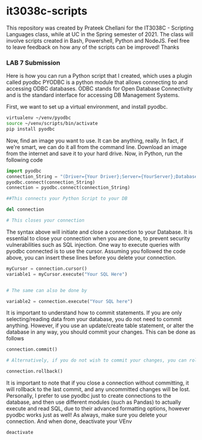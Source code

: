 # it3038c-scripts
 This repository was created by Prateek Chellani for the IT3038C - Scripting Languages class, while at UC in the Spring semester of 2021. 
 The class will involve scripts created in Bash, Powershell, Python and NodeJS. 
 Feel free to leave feedback on how any of the scripts can be improved!
 Thanks

### LAB 7 Submission

Here is how you can run a Python script that I created, which uses a plugin called pyodbc 
PYODBC is a python module that allows connecting to and accessing ODBC databases. ODBC stands for Open Database Connectivity and is the standard interface for accessing DB Management Systems. 

First, we want to set up a virtual environment, and install pyodbc.
```bash
virtualenv ~/venv/pyodbc
source ~/venv/scripts/bin/activate
pip install pyodbc
```
Now, find an image you want to use. It can be anything, really. In fact, if we're smart, we can do it all from the command line. 
Download an image from the internet and save it to your hard drive. 
Now, in Python, run the following code
```python
import pyodbc
connection_String = "(Driver={Your Driver};Server={YourServer};Database={YourDB};)"
pyodbc.connect(connection_String)
connection = pyodbc.connect(connection_String)

##This connects your Python Script to your DB

del connection

# This closes your connection
```

The syntax above will initiate and close a connection to your Database. It is essential to close your connection when you are done, to prevent security vulnerabilities such as SQL injection. One way to execute queries with pyodbc connected is to use the cursor. Assuming you followed the code above, you can insert these lines before you delete your connection. 

```python
myCursor = connection.cursor()
variable1 = myCursor.execute("Your SQL Here")


# The same can also be done by 

variable2 = connection.execute("Your SQL here")
```

It is important to understand how to commit statements. If you are only selecting/reading data from your database, you do not need to commit anything.
However, if you use an update/create table statement, or alter the database in any way, you should commit your changes. This can be done as follows

```python
connection.commit()

# Alternatively, if you do not wish to commit your changes, you can roll them back (revert them to last commit)

connection.rollback()

```

It is important to note that if you close a connection without committing, it will rollback to the last commit, and any uncommitted changes will be lost. 
Personally, I prefer to use pyodbc just to create connections to the database, and then use different modules (such as Pandas) to actually execute and read SQL, due to their advanced formatting options, however pyodbc works just as well!
As always, make sure you delete your connection. And when done, deactivate your VEnv
```bash
deactivate
```
